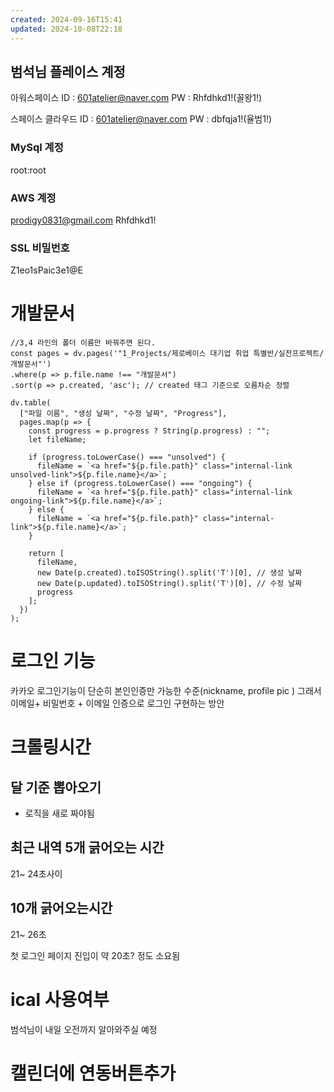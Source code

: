```yaml
---
created: 2024-09-16T15:41
updated: 2024-10-08T22:18
---
```

## 범석님 플레이스 계정 
아워스페이스 ID : 601atelier@naver.com
PW : Rhfdhkd1!(꼴왕1!)

스페이스 클라우드 ID : 601atelier@naver.com
PW : dbfqja1!(율범1!)

### MySql 계정
root:root


### AWS 계정 
prodigy0831@gmail.com
Rhfdhkd1!
### SSL 비밀번호
Z1eo1sPaic3e1@E
# 개발문서
```dataviewjs
//3,4 라인의 폴더 이름만 바꿔주면 된다.
const pages = dv.pages('"1_Projects/제로베이스 대기업 취업 특별반/실전프로젝트/개발문서"')
.where(p => p.file.name !== "개발문서")
.sort(p => p.created, 'asc'); // created 태그 기준으로 오름차순 정렬

dv.table(
  ["파일 이름", "생성 날짜", "수정 날짜", "Progress"],
  pages.map(p => {
    const progress = p.progress ? String(p.progress) : "";
    let fileName;

    if (progress.toLowerCase() === "unsolved") {
      fileName = `<a href="${p.file.path}" class="internal-link unsolved-link">${p.file.name}</a>`;
    } else if (progress.toLowerCase() === "ongoing") {
      fileName = `<a href="${p.file.path}" class="internal-link ongoing-link">${p.file.name}</a>`;
    } else {
      fileName = `<a href="${p.file.path}" class="internal-link">${p.file.name}</a>`;
    }

    return [
      fileName,
      new Date(p.created).toISOString().split('T')[0], // 생성 날짜
      new Date(p.updated).toISOString().split('T')[0], // 수정 날짜
      progress
    ];
  })
);
```



# 로그인 기능
카카오 로그인기능이 단순히 본인인증만 가능한 수준(nickname, profile pic )
그래서 이메일+ 비밀번호 + 이메일 인증으로 로그인 구현하는 방안
# 크롤링시간
## 달 기준 뽑아오기 
- 로직을 새로 짜야됨
## 최근 내역 5개 긁어오는 시간
21~ 24초사이
## 10개 긁어오는시간
21~ 26초

첫 로그인 페이지 진입이 약 20초? 정도 소요됨 
# ical 사용여부
범석님이 내일 오전까지 알아와주실 예정
# 캘린더에 연동버튼추가




